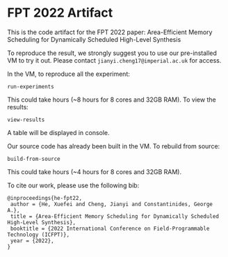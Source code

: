 # FPT 2022 Artifact

This is the code artifact for the FPT 2022 paper: Area-Efficient Memory Scheduling for Dynamically Scheduled High-Level Synthesis

To reproduce the result, we strongly suggest you to use our pre-installed VM to try it out. Please contact `jianyi.cheng17@imperial.ac.uk` for access.

In the VM, to reproduce all the experiment:
```
run-experiments
```
This could take hours (~8 hours for 8 cores and 32GB RAM).
To view the results:
```
view-results
```
A table will be displayed in console.

Our source code has already been built in the VM. To rebuild from source:
```
build-from-source
```
This could take hours (~4 hours for 8 cores and 32GB RAM).

To cite our work, please use the following bib:
```
@inproceedings{he-fpt22,
 author = {He, Xuefei and Cheng, Jianyi and Constantinides, George A.},
 title = {Area-Efficient Memory Scheduling for Dynamically Scheduled High-Level Synthesis},
 booktitle = {2022 International Conference on Field-Programmable Technology (ICFPT)},
 year = {2022},
}
```

